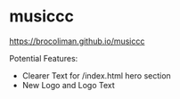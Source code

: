 # musiccc

https://brocoliman.github.io/musiccc


Potential Features:
- Clearer Text for /index.html hero section
- New Logo and Logo Text